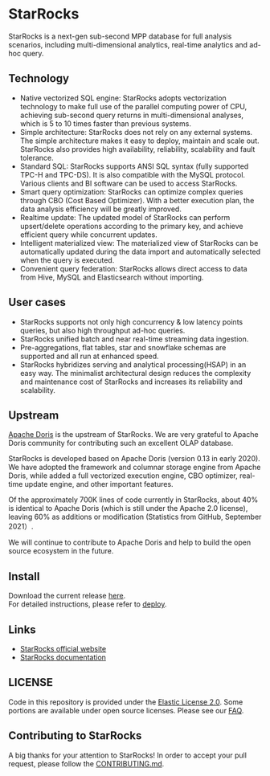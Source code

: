 # StarRocks

StarRocks is a next-gen sub-second MPP database for full analysis scenarios, including multi-dimensional analytics, real-time analytics and ad-hoc query.

## Technology

* Native vectorized SQL engine: StarRocks adopts vectorization technology to make full use of the parallel computing power of CPU, achieving sub-second query returns in multi-dimensional analyses, which is 5 to 10 times faster than previous systems.
* Simple architecture: StarRocks does not rely on any external systems. The simple architecture makes it easy to deploy, maintain and scale out. StarRocks also provides high availability, reliability, scalability and fault tolerance.
* Standard SQL: StarRocks supports ANSI SQL syntax (fully supported TPC-H and TPC-DS). It is also compatible with the MySQL protocol. Various clients and BI software can be used to access StarRocks.
* Smart query optimization: StarRocks can optimize complex queries through CBO (Cost Based Optimizer). With a better execution plan, the data analysis efficiency will be greatly improved.
* Realtime update: The updated model of StarRocks can perform upsert/delete operations according to the primary key, and achieve efficient query while concurrent updates.
* Intelligent materialized view: The materialized view of StarRocks can be automatically updated during the data import and automatically selected when the query is executed.
* Convenient query federation: StarRocks allows direct access to data from Hive, MySQL and Elasticsearch without importing.

## User cases

* StarRocks supports not only high concurrency & low latency points queries, but also high throughput ad-hoc queries.
* StarRocks unified batch and near real-time streaming data ingestion.
* Pre-aggregations, flat tables, star and snowflake schemas are supported and all run at enhanced speed.
* StarRocks hybridizes serving and analytical processing(HSAP) in an easy way. The minimalist architectural design reduces the complexity and maintenance cost of StarRocks and increases its reliability and scalability. 

## Upstream

[Apache Doris](https://github.com/apache/incubator-doris) is the upstream of StarRocks. We are very grateful to Apache Doris community for contributing such an excellent OLAP database.

StarRocks is developed based on Apache Doris (version 0.13 in early 2020). We have adopted the framework and columnar storage engine from Apache Doris, while added a full vectorized execution engine, CBO optimizer, real-time update engine, and other important features. 

Of the approximately 700K lines of code currently in StarRocks, about 40% is identical to Apache Doris (which is still under the Apache 2.0 license), leaving 60%  as additions or modification (Statistics from GitHub, September 2021）.

We will continue to contribute to Apache Doris and help to build the open source ecosystem in the future. 

## Install

Download the current release [here](https://www.starrocks.com/en-US/download/community).  
For detailed instructions, please refer to [deploy](https://github.com/StarRocks/docs/blob/master/quick_start/Deploy.md).

## Links

* [StarRocks official website](https://www.starrocks.com)
* [StarRocks documentation](https://docs.starrocks.com)

## LICENSE

Code in this repository is provided under the [Elastic License 2.0](https://www.elastic.co/cn/licensing/elastic-license). Some portions are available under open source licenses. Please see our [FAQ](https://www.starrocks.com/en-US/product/license-FAQ).

## Contributing to StarRocks

A big thanks for your attention to StarRocks! 
In order to accept your pull request, please follow the [CONTRIBUTING.md](CONTRIBUTING.md).
